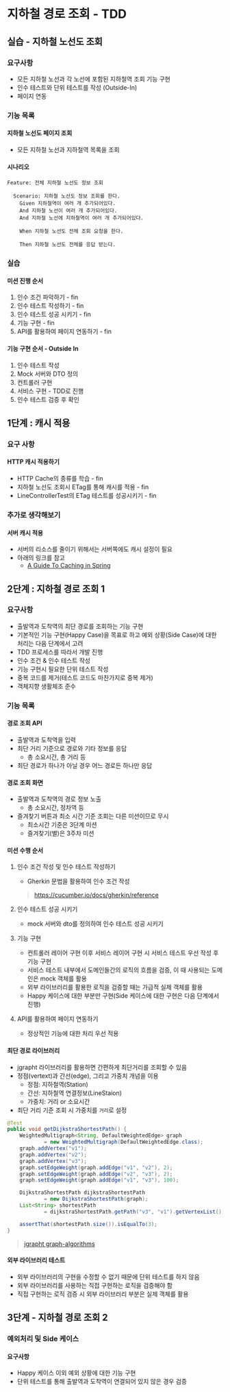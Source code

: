 # 지하철 경로 조회 - TDD

## 실습 - 지하철 노선도 조회

### 요구사항

- 모든 지하철 노선과 각 노선에 포함된 지하철역 조회 기능 구현
- 인수 테스트와 단위 테스트를 작성 (Outside-In)
- 페이지 연동



### 기능 목록

#### 지하철 노선도 페이지 조회

- 모든 지하철 노선과 지하철역 목록을 조회



#### 시나리오

```
Feature: 전체 지하철 노선도 정보 조회

  Scenario: 지하철 노선도 정보 조회를 한다.
    Given 지하철역이 여러 개 추가되어있다.
    And 지하철 노선이 여러 개 추가되어있다.
    And 지하철 노선에 지하철역이 여러 개 추가되어있다.
    
    When 지하철 노선도 전체 조회 요청을 한다.
    
    Then 지하철 노선도 전체를 응답 받는다.
```



### 실습

#### 미션 진행 순서

1. 인수 조건 파악하기 - fin
2. 인수 테스트 작성하기 - fin
3. 인수 테스트 성공 시키기 - fin
4. 기능 구현 - fin
5. API를 활용하여 페이지 연동하기 - fin



#### 기능 구현 순서 - Outside In

1. 인수 테스트 작성
2. Mock 서버와 DTO 정의
3. 컨트롤러 구현
4. 서비스 구현 - TDD로 진행
5. 인수 테스트 검증 후 확인



## 1단계 : 캐시 적용

### 요구 사항

#### HTTP 캐시 적용하기

- HTTP Cache의 종류를 학습 - fin
- 지하철 노선도 조회시 ETag를 통해 캐시를 적용 - fin
- LineControllerTest의 ETag 테스트를 성공시키기 - fin


### 추가로 생각해보기

#### 서버 캐시 적용

- 서버의 리소스를 줄이기 위해서는 서버쪽에도 캐시 설정이 필요
- 아래의 링크를 참고
  - [A Guide To Caching in Spring](https://www.baeldung.com/spring-cache-tutorial)



## 2단계 : 지하철 경로 조회 1

### 요구사항

- 출발역과 도착역의 최단 경로를 조회하는 기능 구현
- 기본적인 기능 구현(Happy Case)을 목표로 하고 예외 상황(Side Case)에 대한 처리는 다음 단계에서 고려
- TDD 프로세스를 따라서 개발 진행
- 인수 조건 & 인수 테스트 작성
- 기능 구현시 필요한 단위 테스트 작성
- 중복 코드를 제거(테스트 코드도 마찬가지로 중복 제거)
- 객체지향 생활체조 준수



### 기능 목록

#### 경로 조회 API

- 출발역과 도착역을 입력
- 최단 거리 기준으로 경로와 기타 정보를 응답
  - 총 소요시간, 총 거리 등
- 최단 경로가 하나가 아닐 경우 어느 경로든 하나만 응답



#### 경로 조회 화면

- 출발역과 도착역의 경로 정보 노출
  - 총 소요시간, 정차역 등
- 즐겨찾기 버튼과 최소 시간 기준 조회는 다른 미션이므로 무시
  - 최소시간 기준은 3단계 미션
  - 즐겨찾기(별)은 3주차 미션



#### 미션 수행 순서

1. 인수 조건 작성 및 인수 테스트 작성하기

   - Gherkin 문법을 활용하여 인수 조건 작성

   >  https://cucumber.io/docs/gherkin/reference

2. 인수 테스트 성공 시키기

   - mock 서버와 dto를 정의하여 인수 테스트 성공 시키기

3. 기능 구현
   - 컨트롤러 레이어 구현 이후 서비스 레이어 구현 시 서비스 테스트 우선 작성 후 기능 구현
   - 서비스 테스트 내부에서 도메인들간의 로직의 흐름을 검증, 이 때 사용되는 도메인은 mock 객체를 활용
   - 외부 라이브러리를 활용한 로직을 검증할 때는 가급적 실제 객체를 활용
   - Happy 케이스에 대한 부분만 구현(Side 케이스에 대한 구현은 다음 단계에서 진행)
4. API를 활용하여 페이지 연동하기
   
   - 정상적인 기능에 대한 처리 우선 적용



#### 최단 경로 라이브러리

- jgrapht 라이브러리를 활용하면 간편하게 최단거리를 조회할 수 있음
- 정점(vertext)과 간선(edge), 그리고 가중치 개념을 이용
  - 정점: 지하철역(Station)
  - 간선: 지하철역 연결정보(LineStaion)
  - 가중치: 거리 or 소요시간
- 최단 거리 기준 조회 시 가중치를 `거리`로 설정

``` java
@Test
public void getDijkstraShortestPath() {
    WeightedMultigraph<String, DefaultWeightedEdge> graph
            = new WeightedMultigraph(DefaultWeightedEdge.class);
    graph.addVertex("v1");
    graph.addVertex("v2");
    graph.addVertex("v3");
    graph.setEdgeWeight(graph.addEdge("v1", "v2"), 2);
    graph.setEdgeWeight(graph.addEdge("v2", "v3"), 2);
    graph.setEdgeWeight(graph.addEdge("v1", "v3"), 100);

    DijkstraShortestPath dijkstraShortestPath
            = new DijkstraShortestPath(graph);
    List<String> shortestPath 
            = dijkstraShortestPath.getPath("v3", "v1").getVertexList();

    assertThat(shortestPath.size()).isEqualTo(3);
}
```

> [jgrapht graph-algorithms](https://jgrapht.org/guide/UserOverview#graph-algorithms)



#### 외부 라이브러리 테스트

- 외부 라이브러리의 구현을 수정할 수 없기 때문에 단위 테스트를 하지 않음
- 외부 라이브러리를 사용하는 직접 구현하는 로직을 검증해야 함
- 직접 구현하는 로직 검증 시 외부 라이브러리 부분은 실제 객체를 활용



## 3단계 - 지하철 경로 조회 2

### 예외처리 및 Side 케이스

#### 요구사항

- Happy 케이스 이외 예외 상황에 대한 기능 구현
- 단위 테스트를 통해 출발역과 도착역이 연결되어 있지 않은 경우 검증